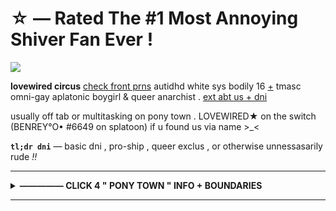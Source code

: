 # ☆ — Rated The #1 Most Annoying Shiver Fan Ever !

![](https://cdn.wikimg.net/en/splatoonwiki/images/thumb/b/bb/Daybreaker_Anthem_PV_Art.png/800px-Daybreaker_Anthem_PV_Art.png?20231031000348)

__lovewired circus__ [check front prns](https://pluralkit.xyz/f/pnysa) autidhd white sys bodily 16 [+](https://pronouns.cc/@malewife) tmasc omni-gay aplatonic boygirl & queer anarchist . [ext abt us + dni](https://bundlrs.cc/artists)

usually off tab or multitasking on pony town . LOVEWIRED★ on the switch (BENREY°O• #6649 on splatoon) if u found us via name >_<

**`tl;dr dni`** — basic dni , pro-ship , queer exclus , or otherwise unnessasarily rude *!!*

---

<details>
<summary> <b>————— CLICK 4 " PONY TOWN " INFO + BOUNDARIES </b> </summary>
<br>

hi we just like sitting and observing and getting our play time up for shits and giggles . generally dni if we don't know you + we don't share interests ; unless ur a sys / sourcemate , we'd probably be fine with interacting but we're socially awkward + anxious .

we're usually off tab doing something else .. or afk on our switch or smth .. whisper if u want us to see your message 4 sure ( if we have you friended dw we always check our personal chatlog , mainly 4 randos ! but we will check tab sooner if we see a whisper notification )

don't cuddle or hide unless c+h in name ; friends are okay 2 c+h regardless :3 we're going to ignore you if you have looking for rp on and we don't know you ; personal comfort , we don't rp & it makes us uncomfortable .

if you copy any of our skins we will hunt you for sport 😁 inspo ok to a certain degree ?? we hide freely , if u mildly annoy us u will be hidden ; like if u boop us repeatedly or purposely try to cover us .

we're always somewhere around the heart lake , southwest of the library , if u wanna find us ! *occasionally* at the library or our island .

**dumb discourse stuff :** shut up about touch triggers and touch discomforts go outside ppl have boundaries & trauma ( as an autistic person uncomfortable with random touch , including in social games we play , u don't dictate what im uncomfortable with )

</details>

---
